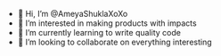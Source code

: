 - 👋 Hi, I’m @AmeyaShuklaXoXo
- 👀 I’m interested in making products with impacts
- 🌱 I’m currently learning to write quality code
- 💞️ I’m looking to collaborate on everything interesting

<!---
AmeyaShuklaXoXo/AmeyaShuklaXoXo is a ✨ special ✨ repository because its `README.md` (this file) appears on your GitHub profile.
You can click the Preview link to take a look at your changes.
--->
